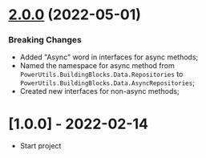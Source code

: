 # [2.0.0](https://github.com/TechNobre/PowerUtils.BuildingBlocks.Domain.Data/compare/v1.0.0...v2.0.0) (2022-05-01)


### Breaking Changes
* Added "Async" word in interfaces for async methods;
* Named the namespace for async method from `PowerUtils.BuildingBlocks.Data.Repositories` to `PowerUtils.BuildingBlocks.Data.AsyncRepositories`;
* Created new interfaces for non-async methods;




# [1.0.0] - 2022-02-14

* Start project